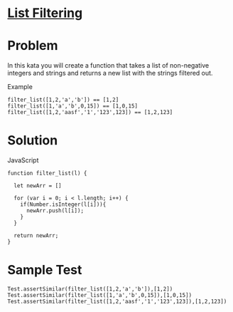 # [List Filtering](https://www.codewars.com/kata/53dbd5315a3c69eed20002dd/)

# Problem

In this kata you will create a function that takes a list of non-negative integers and strings and returns a new list with the strings filtered out.

Example
```JS
filter_list([1,2,'a','b']) == [1,2]
filter_list([1,'a','b',0,15]) == [1,0,15]
filter_list([1,2,'aasf','1','123',123]) == [1,2,123]
```

# Solution
JavaScript
```JS
function filter_list(l) {

  let newArr = []
  
  for (var i = 0; i < l.length; i++) {
    if(Number.isInteger(l[i])){
      newArr.push(l[i]);
    }
  }

  return newArr;
}
```
# Sample Test
```JS
Test.assertSimilar(filter_list([1,2,'a','b']),[1,2])
Test.assertSimilar(filter_list([1,'a','b',0,15]),[1,0,15])
Test.assertSimilar(filter_list([1,2,'aasf','1','123',123]),[1,2,123])
```
